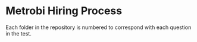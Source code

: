 # Metrobi Hiring Process

Each folder in the repository is numbered to correspond with each question in the test.
